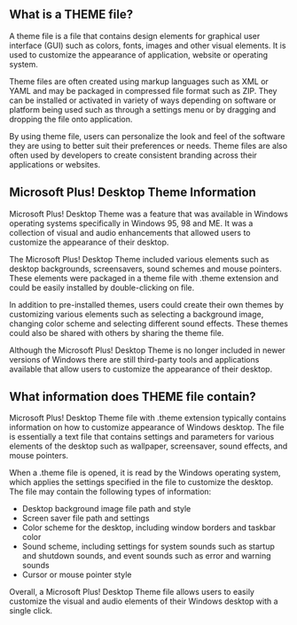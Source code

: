 ## What is a THEME file?

A theme file is a file that contains design elements for graphical user interface (GUI) such as colors, fonts, images and other visual elements. It is used to customize the appearance of application, website or operating system.

Theme files are often created using markup languages such as XML or YAML and may be packaged in compressed file format such as ZIP. They can be installed or activated in variety of ways depending on software or platform being used such as through a settings menu or by dragging and dropping the file onto application.

By using theme file, users can personalize the look and feel of the software they are using to better suit their preferences or needs. Theme files are also often used by developers to create consistent branding across their applications or websites.

## Microsoft Plus! Desktop Theme Information

Microsoft Plus! Desktop Theme was a feature that was available in Windows operating systems specifically in Windows 95, 98 and ME. It was a collection of visual and audio enhancements that allowed users to customize the appearance of their desktop.

The Microsoft Plus! Desktop Theme included various elements such as desktop backgrounds, screensavers, sound schemes and mouse pointers. These elements were packaged in a theme file with .theme extension and could be easily installed by double-clicking on file.

In addition to pre-installed themes, users could create their own themes by customizing various elements such as selecting a background image, changing color scheme and selecting different sound effects. These themes could also be shared with others by sharing the theme file.

Although the Microsoft Plus! Desktop Theme is no longer included in newer versions of Windows there are still third-party tools and applications available that allow users to customize the appearance of their desktop.

## What information does THEME file contain?

Microsoft Plus! Desktop Theme file with .theme extension typically contains information on how to customize appearance of Windows desktop. The file is essentially a text file that contains settings and parameters for various elements of the desktop such as wallpaper, screensaver, sound effects, and mouse pointers.

When a .theme file is opened, it is read by the Windows operating system, which applies the settings specified in the file to customize the desktop. The file may contain the following types of information:

- Desktop background image file path and style
- Screen saver file path and settings
- Color scheme for the desktop, including window borders and taskbar color
- Sound scheme, including settings for system sounds such as startup and shutdown sounds, and event sounds such as error and warning sounds
- Cursor or mouse pointer style

Overall, a Microsoft Plus! Desktop Theme file allows users to easily customize the visual and audio elements of their Windows desktop with a single click.
